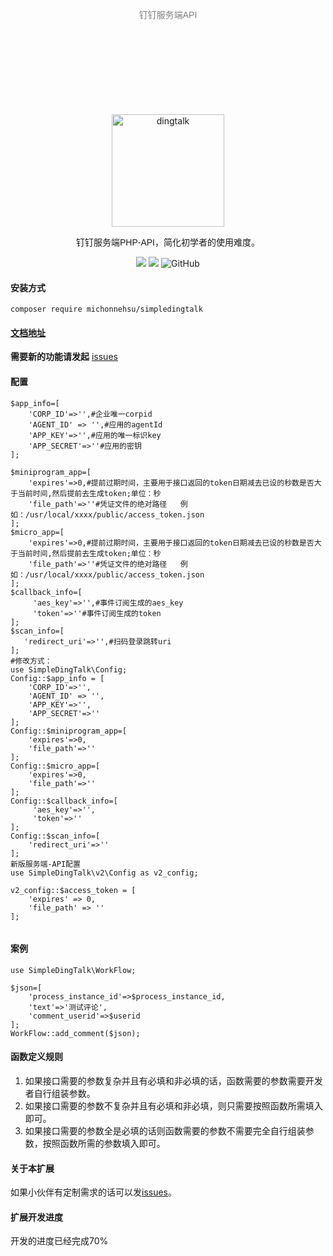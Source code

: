 <p align="center" style="color:gray;font-family: Arial, Helvetica, sans-serif; margin:150px 0;">钉钉服务端API</p>
<p align="center">
<a href="https://developers.dingtalk.com/?spm=ding_open_doc.document.0.0.3a2565733BtFVA">
<img src="https://images.gitee.com/uploads/images/2021/1006/105453_40454723_8010855.png" alt="dingtalk" width="180"/>
</a>
</p>
<p align="center" style="font-family: Arial, Helvetica, sans-serif;">钉钉服务端PHP-API，简化初学者的使用难度。</p>
<p align="center">
<img src="https://img.shields.io/badge/PHP-7.3+-green" />
<img src="https://img.shields.io/badge/release-1.0.1-orange" />
<img alt="GitHub" src="https://img.shields.io/github/license/MichonneHsu/simple-dingtalk">
</p>

#### 安装方式
`composer require michonnehsu/simpledingtalk`
#### [文档地址](https://gitee.com/michonnehsu/simple-dingtalk/wikis/pages)
**需要新的功能请发起** [issues](https://gitee.com/michonnehsu/simple-dingtalk/issues)  
#### 配置
```
$app_info=[
    'CORP_ID'=>'',#企业唯一corpid
    'AGENT_ID' => '',#应用的agentId
    'APP_KEY'=>'',#应用的唯一标识key
    'APP_SECRET'=>''#应用的密钥
];

$miniprogram_app=[
    'expires'=>0,#提前过期时间，主要用于接口返回的token日期减去已设的秒数是否大于当前时间,然后提前去生成token;单位：秒
    'file_path'=>''#凭证文件的绝对路径   例如：/usr/local/xxxx/public/access_token.json
];
$micro_app=[
    'expires'=>0,#提前过期时间，主要用于接口返回的token日期减去已设的秒数是否大于当前时间,然后提前去生成token;单位：秒
    'file_path'=>''#凭证文件的绝对路径   例如：/usr/local/xxxx/public/access_token.json
];
$callback_info=[
     'aes_key'=>'',#事件订阅生成的aes_key
     'token'=>''#事件订阅生成的token
];
$scan_info=[
   'redirect_uri'=>'',#扫码登录跳转uri
];
#修改方式：
use SimpleDingTalk\Config;
Config::$app_info = [
    'CORP_ID'=>'',
    'AGENT_ID' => '',
    'APP_KEY'=>'',
    'APP_SECRET'=>''
];
Config::$miniprogram_app=[
    'expires'=>0,
    'file_path'=>''
];
Config::$micro_app=[
    'expires'=>0,
    'file_path'=>''
];
Config::$callback_info=[
     'aes_key'=>'',
     'token'=>''
];
Config::$scan_info=[
    'redirect_uri'=>''
];
新版服务端-API配置
use SimpleDingTalk\v2\Config as v2_config;

v2_config::$access_token = [
    'expires' => 0,
    'file_path' => ''
];


```
#### 案例
```
use SimpleDingTalk\WorkFlow;

$json=[
    'process_instance_id'=>$process_instance_id,
    'text'=>'测试评论',
    'comment_userid'=>$userid
];
WorkFlow::add_comment($json);
```
#### 函数定义规则
1. 如果接口需要的参数复杂并且有必填和非必填的话，函数需要的参数需要开发者自行组装参数。
2. 如果接口需要的参数不复杂并且有必填和非必填，则只需要按照函数所需填入即可。
3. 如果接口需要的参数全是必填的话则函数需要的参数不需要完全自行组装参数，按照函数所需的参数填入即可。

#### 关于本扩展
如果小伙伴有定制需求的话可以发[issues](https://gitee.com/michonnehsu/simple-dingtalk/issues)。

#### 扩展开发进度
开发的进度已经完成70%